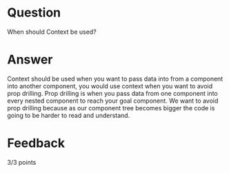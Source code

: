 # Question

When should Context be used?

# Answer

Context should be used when you want to pass data into from a component into another component, you would use context when you want to avoid prop drilling. Prop drilling is when you pass data from one component into every nested component to reach your goal component. We want to avoid prop drilling because as our component tree becomes bigger the code is going to be harder to read and understand.

# Feedback

3/3 points
